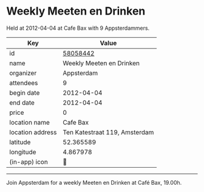# Weekly Meeten en Drinken
Held at 2012-04-04 at Cafe Bax with 9 Appsterdammers.
        
|Key|Value
|---|---|
|id|[58058442](https://www.meetup.com/appsterdam/events/58058442/)|
|name|Weekly Meeten en Drinken|
|organizer|Appsterdam|
|attendees|9|
|begin date|2012-04-04|
|end date|2012-04-04|
|price|0|
|location name|Cafe Bax|
|location address|Ten Katestraat 119, Amsterdam|
|latitude|52.365589|
|longitude|4.867978|
|(in-app) icon|🍺|

---

Join Appsterdam for a weekly Meeten en Drinken at Café Bax, 19.00h.



